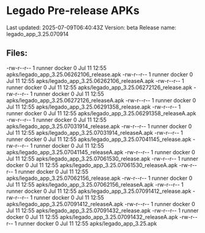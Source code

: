 # Legado Pre-release APKs
Last updated: 2025-07-09T06:40:43Z
Version: beta
Release name: legado_app_3.25.070914
## Files:
-rw-r--r-- 1 runner docker 0 Jul 11 12:55 apks/legado_app_3.25.06262106_release.apk
-rw-r--r-- 1 runner docker 0 Jul 11 12:55 apks/legado_app_3.25.06262106_releaseA.apk
-rw-r--r-- 1 runner docker 0 Jul 11 12:55 apks/legado_app_3.25.06272126_release.apk
-rw-r--r-- 1 runner docker 0 Jul 11 12:55 apks/legado_app_3.25.06272126_releaseA.apk
-rw-r--r-- 1 runner docker 0 Jul 11 12:55 apks/legado_app_3.25.06291358_release.apk
-rw-r--r-- 1 runner docker 0 Jul 11 12:55 apks/legado_app_3.25.06291358_releaseA.apk
-rw-r--r-- 1 runner docker 0 Jul 11 12:55 apks/legado_app_3.25.07031914_release.apk
-rw-r--r-- 1 runner docker 0 Jul 11 12:55 apks/legado_app_3.25.07031914_releaseA.apk
-rw-r--r-- 1 runner docker 0 Jul 11 12:55 apks/legado_app_3.25.07041145_release.apk
-rw-r--r-- 1 runner docker 0 Jul 11 12:55 apks/legado_app_3.25.07041145_releaseA.apk
-rw-r--r-- 1 runner docker 0 Jul 11 12:55 apks/legado_app_3.25.07061530_release.apk
-rw-r--r-- 1 runner docker 0 Jul 11 12:55 apks/legado_app_3.25.07061530_releaseA.apk
-rw-r--r-- 1 runner docker 0 Jul 11 12:55 apks/legado_app_3.25.07062156_release.apk
-rw-r--r-- 1 runner docker 0 Jul 11 12:55 apks/legado_app_3.25.07062156_releaseA.apk
-rw-r--r-- 1 runner docker 0 Jul 11 12:55 apks/legado_app_3.25.07091412_release.apk
-rw-r--r-- 1 runner docker 0 Jul 11 12:55 apks/legado_app_3.25.07091412_releaseA.apk
-rw-r--r-- 1 runner docker 0 Jul 11 12:55 apks/legado_app_3.25.07091432_release.apk
-rw-r--r-- 1 runner docker 0 Jul 11 12:55 apks/legado_app_3.25.07091432_releaseA.apk
-rw-r--r-- 1 runner docker 0 Jul 11 12:55 apks/legado_app_3.25.apk

